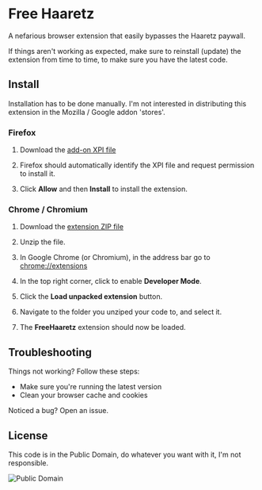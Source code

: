 # Free Haaretz

A nefarious browser extension that easily bypasses the Haaretz paywall.

If things aren't working as expected, make sure to reinstall (update) the extension from time to time, to make sure you have the latest code.

## Install

Installation has to be done manually. I'm not interested in distributing this extension in the Mozilla / Google addon 'stores'.

### Firefox

 1. Download the [add-on XPI file](https://github.com/yuvadm/free-haaretz/releases/download/v0.9/free-haaretz.xpi)

 2. Firefox should automatically identify the XPI file and request permission to install it.
 
 3. Click **Allow** and then **Install** to install the extension.

### Chrome / Chromium

 1. Download the [extension ZIP file](https://github.com/yuvadm/free-haaretz/releases/download/v0.9/free-haaretz.zip)

 2. Unzip the file.

 3. In Google Chrome (or Chromium), in the address bar go to [chrome://extensions](chrome://extensions)

 4. In the top right corner, click to enable **Developer Mode**.

 5. Click the **Load unpacked extension** button.

 6. Navigate to the folder you unziped your code to, and select it.

 7. The **FreeHaaretz** extension should now be loaded.

## Troubleshooting

Things not working? Follow these steps:

 - Make sure you're running the latest version
 - Clean your browser cache and cookies

Noticed a bug? Open an issue.

## License

This code is in the Public Domain, do whatever you want with it, I'm not responsible.

![Public Domain](https://i.creativecommons.org/p/mark/1.0/88x31.png)
